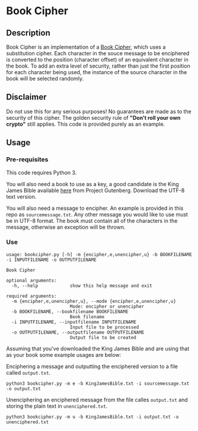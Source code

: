 # Book Cipher

## Description
Book Cipher is an implementation of a [Book Cipher](https://en.wikipedia.org/wiki/Book_cipher "Wikipedia Book Cipher article"), which uses a substitution cipher. Each character in the souce message to be enciphered is converted to the position (character offset) of an equivalent character in the book. To add an extra level of security, rather than just the first position for each character being used, the instance of the source character in the book will be selected randomly.

## Disclaimer
Do not use this for any serious purposes! No guarantees are made as to the security of this cipher. The golden security rule of **"Don't roll your own crypto"** still applies. This code is provided purely as an example.

## Usage
### Pre-requisites
This code requires Python 3.

You will also need a book to use as a key, a good candidate is the King James Bible available [here](https://www.gutenberg.org/ebooks/10) from Project Gutenberg. Download the UTF-8 text version. 

You will also need a message to encipher. An example is provided in this repo as `sourcemessage.txt`. Any other message you would like to use must be in UTF-8 format. The book must contain all of the characters in the message, otherwise an exception will be thrown.
### Use
```                         
usage: bookcipher.py [-h] -m {encipher,e,unencipher,u} -b BOOKFILENAME -i INPUTFILENAME -o OUTPUTFILENAME

Book Cipher

optional arguments:
  -h, --help            show this help message and exit

required arguments:
  -m {encipher,e,unencipher,u}, --mode {encipher,e,unencipher,u}
                        Mode: encipher or unencipher
  -b BOOKFILENAME, --bookfilename BOOKFILENAME
                        Book filename
  -i INPUTFILENAME, --inputfilename INPUTFILENAME
                        Input file to be processed
  -o OUTPUTFILENAME, --outputfilename OUTPUTFILENAME
                        Output file to be created                    
```

Assuming that you've downloaded the King James Bible and are using that as your book some example usages are below:

Enciphering a message and outputting the enciphered version to a file called `output.txt`.
```
python3 bookcipher.py -m e -b KingJamesBible.txt -i sourcemessage.txt -o output.txt
```

Unenciphering an enciphered message from the file calles `output.txt` and storing the plain text in `unenciphered.txt`.
```
python3 bookcipher.py -m u -b KingJamesBible.txt -i output.txt -o unenciphered.txt
```



